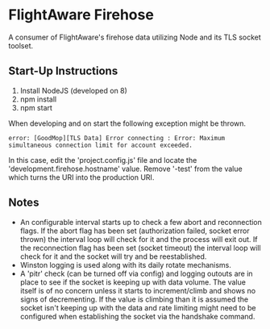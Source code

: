 FlightAware Firehose
====================

A consumer of FlightAware's firehose data utilizing Node and its TLS socket
toolset.

## Start-Up Instructions
1. Install NodeJS (developed on 8)
2. npm install
3. npm start

When developing and on start the following exception might be thrown.
```
error: [GoodMop][TLS Data] Error connecting : Error: Maximum simultaneous connection limit for account exceeded.
```
In this case, edit the 'project.config.js' file and locate the 'development.firehose.hostname' value.
Remove '-test' from the value which turns the URI into the production URI.

## Notes
* An configurable interval starts up to check a few abort and reconnection flags. If the abort flag has been set (authorization failed, socket error thrown) the interval loop will check for it and the process will exit out. If the reconnection flag has been set (socket timeout) the interval loop will check for it and the socket will try and be reestablished.
* Winston logging is used along with its daily rotate mechanisms.
* A 'pitr' check (can be turned off via config) and logging outouts are in place to see if the socket is keeping up with data volume. The value itself is of no concern unless it starts to increment/climb and shows no signs of decrementing. If the value is climbing than it is assumed the socket isn't keeping up with the data and rate limiting might need to be configured when establishing the socket via the handshake command.
